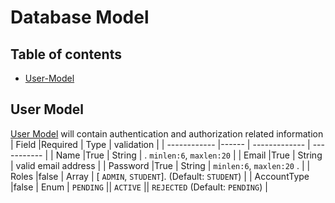 # Database Model

## Table of contents

- [User-Model](#user-model)

## User Model

[User Model](../server/models/User.js) will contain authentication and authorization related information
| Field |Required | Type | validation |
| ------------ |------ | ------------- | ----------- |
| Name |True | String | . `minlen:6`, `maxlen:20` |
| Email |True | String | valid email address |
| Password |True | String | `minlen:6`, `maxlen:20` . |
| Roles |false | Array | [ `ADMIN`, `STUDENT`]. (Default: `STUDENT`) |
| AccountType |false | Enum | `PENDING` \|\| `ACTIVE` \|\| `REJECTED` (Default: `PENDING`) |
